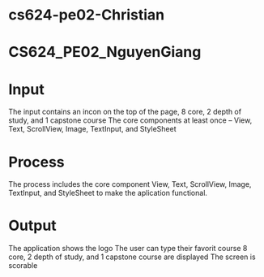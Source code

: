 # cs624-pe02-Christian

# CS624_PE02_NguyenGiang
# Input
The input contains an incon on the top of the page, 8 core, 2 depth of study, and 1 capstone course
The core components at least once – View, Text, ScrollView, Image, TextInput, and StyleSheet
# Process
The process includes the core component View, Text, ScrollView, Image, TextInput, and StyleSheet to make the aplication functional.
# Output
The application shows the logo
The user can type their favorit course
8 core, 2 depth of study, and 1 capstone course are displayed
The screen is scorable
